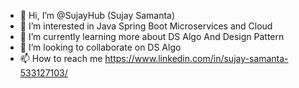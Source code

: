 - 👋 Hi, I’m @SujayHub (Sujay Samanta)
- 👀 I’m interested in Java Spring Boot Microservices and Cloud
- 🌱 I’m currently learning more about DS Algo And Design Pattern
- 💞️ I’m looking to collaborate on  DS Algo
- 📫 How to reach me https://www.linkedin.com/in/sujay-samanta-533127103/

<!---
SujayHub/SujayHub is a ✨ special ✨ repository because its `README.md` (this file) appears on your GitHub profile.
You can click the Preview link to take a look at your changes.
--->
